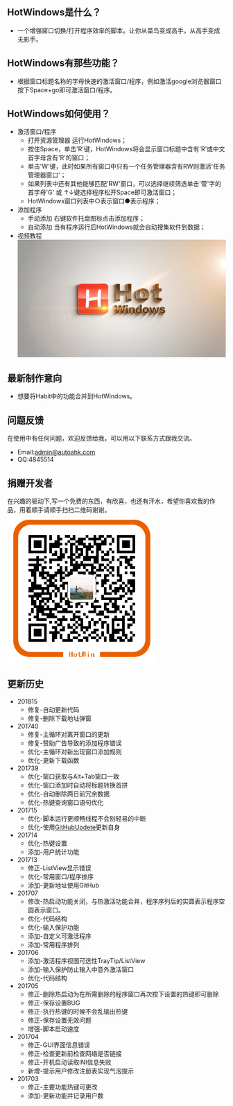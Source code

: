 ## HotWindows是什么？
* 一个增强窗口切换/打开程序效率的脚本。让你从菜鸟变成高手，从高手变成无影手。

## HotWindows有那些功能？
* 根据窗口标题名称的字母快速的激活窗口/程序，例如激活google浏览器窗口按下Space+go即可激活窗口/程序。

## HotWindows如何使用？
* 激活窗口/程序
	* 打开资源管理器 运行HotWindows；
	* 按住Space，单击'R'键，HotWindows将会显示窗口标题中含有'R'或中文首字母含有'R'的窗口；
	* 单击'W'键，此时如果所有窗口中只有一个任务管理器含有RW则激活'任务管理器窗口'；
	* 如果列表中还有其他能够匹配'RW'窗口，可以选择继续筛选单击'管'字的首字母'G' 或 ↑↓键选择程序松开Space即可激活窗口；
	* HotWindows窗口列表中○表示窗口●表示程序；
* 添加程序
	* 手动添加 右键软件托盘图标点击添加程序；
	* 自动添加 当有程序运行后HotWindows就会自动搜集软件到数据；
* 视频教程
[![观看教程](https://github.com/liumenggit/pic/raw/master/HotWindows-1740.jpg)](http://my.tv.sohu.com/pl/9406128/index.shtml)

## 最新制作意向
* 想要将Habit中的功能合并到HotWindows。

## 问题反馈
 在使用中有任何问题，欢迎反馈给我，可以用以下联系方式跟我交流。
* Email:admin@autoahk.com
* QQ:4845514

## 捐赠开发者
在兴趣的驱动下,写一个免费的东西，有欣喜，也还有汗水，希望你喜欢我的作品，用着顺手请顺手扫扫二维码谢谢。<br>
![](https://github.com/liumenggit/pic/raw/master/alipayhotwin12.png)

## 更新历史
* 201815
    * 修复-自动更新代码
    * 修复-删除下载地址弹窗
* 201740
	* 修复-主循环对离开窗口的更新
	* 修复-赞助广告导致的添加程序错误
	* 优化-主循环对新出现窗口添加规则
	* 优化-更新下载函数
* 201739
	* 优化-窗口获取与Alt+Tab窗口一致
	* 优化-窗口添加时自动将标题转换首拼
	* 优化-自动删除两日前冗余数据
	* 优化-热键查询窗口语句优化
* 201715
	* 优化-脚本运行更顺畅线程不会别轻易的中断
	* 优化-使用[GitHubUpdete](https://github.com/liumenggit/GitUpdate)更新自身
* 201714
	* 优化-热键设置
	* 添加-用户统计功能
* 201713
	* 修正-ListView显示错误
	* 优化-常用窗口/程序排序
	* 添加-更新地址使用GitHub
* 201707
	* 修改-热启动功能关闭，与热激活功能合并，程序序列后的实圆表示程序空圆表示窗口。
	* 优化-代码结构
	* 优化-输入保护功能
	* 添加-自定义可激活程序
	* 添加-常用程序排列
* 201706
	* 添加-激活程序视图可选性TrayTip/ListView
	* 添加-输入保护防止输入中意外激活窗口
	* 优化-代码结构
* 201705
	* 修正-删除热启动为在所需删除的程序窗口再次按下设置的热键即可删除
	* 修正-保存设置BUG
	* 修正-执行热键的时候不会乱输出热键
	* 修正-保存设置无效问题
	* 增强-脚本启动速度
* 201704
	* 修正-GUI界面信息错误
	* 修正-检查更新前检查网络是否链接
	* 修正-开机启动读取INI信息失败
	* 新增-提示用户修改注册表实现气泡提示
* 201703
	* 修正-主要功能热键可更改
	* 添加-更新功能并记录用户数
